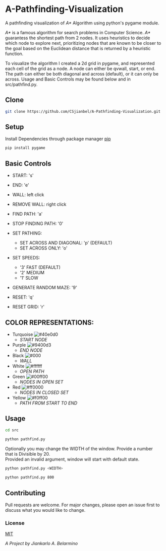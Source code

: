 # A-Pathfinding-Visualization
A pathfinding visualization of _A*_ Algorithm using python's pygame module. 

_A*_ is a famous algorithm for search problems in Computer Science. _A*_ guarantess the shortest path from 2 nodes. 
It uses heuristics to decide which node to explore next, prioritizing nodes that are known to be closer to the goal based on the Euclidean distance that is returned by a heuristic function. 

To visualize the algorithm I created a 2d grid in pygame, and represented each cell of the grid as a node. A node can either be qvwall, start, or end. The path can either be both diagonal and across (default), or it can only be across. Usage and Basic Controls may be found below and in src/pathfind.py.  
  
## Clone
```bash
git clone https://github.com/CSjianbel/A-Pathfinding-Visualization.git
```

## Setup

Install Dependencies through package manager [pip](https://pip.pypa.io/en/stable/installing/)

```bash
pip install pygame
```

## Basic Controls
  
* START: 's' 
* END: 'e' 
* WALL: left click
* REMOVE WALL: right click
  
* FIND PATH: 'a'
* STOP FINDING PATH: '0'
  
* SET PATHING:  
	* SET ACROSS AND DIAGONAL: 'p' (DEFAULT)  
	* SET ACROSS ONLY: 'o'
  
* SET SPEEDS: 
	* '3' FAST (DEFAULT)
	* '2' MEDIUM 
	* '1' SLOW
  
* GENERATE RANDOM MAZE: '9'

* RESET: 'q'
* RESET GRID: 'r'


## COLOR REPRESENTATIONS:

* Turquoise ![#40e0d0](https://via.placeholder.com/15/40e0d0/000000?text=+)  
	* _START NODE_
* Purple ![#9400d3](https://via.placeholder.com/15/9400d3/000000?text=+)  
	* _END NODE_
* Black ![#000](https://via.placeholder.com/15/000/000000?text=+)  
	* _WALL_
* White ![#ffffff](https://via.placeholder.com/15/ffffff/000000?text=+)  
   * _OPEN PATH_
* Green ![#00ff00](https://via.placeholder.com/15/00ff00/000000?text=+)  
    * _NODES IN OPEN SET_
* Red  ![#ff0000](https://via.placeholder.com/15/ff0000/000000?text=+)  
	* _NODES IN CLOSED SET_
* Yellow ![#f0ff00](https://via.placeholder.com/15/f0ff00/000000?text=+)  
	* _PATH FROM START TO END_

## Usage

```bash
cd src

python pathfind.py
```
  
Optionally you may change the WIDTH of the window. Provide a number that is Divisible by 20.  
Provided an invalid argument, window will start with default state.
  
```bash
python pathfind.py <WIDTH>
  
python pathfind.py 800
```
  
## Contributing

Pull requests are welcome. For major changes, please open an issue first to discuss what you would like to change.
  
  
### License
[MIT](https://choosealicense.com/licenses/mit/)

*A Project by Jiankarlo A. Belarmino*
